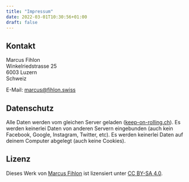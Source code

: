 ```yaml
---
title: "Impressum"
date: 2022-03-01T10:30:56+01:00
draft: false
---
```


## Kontakt

Marcus Fihlon  
Winkelriedstrasse 25  
6003 Luzern  
Schweiz

E-Mail: marcus@fihlon.swiss

## Datenschutz

Alle Daten werden vom gleichen Server geladen ([keep-on-rolling.ch](https://keep-on-rolling.ch)). Es werden keinerlei Daten von anderen Servern eingebunden (auch kein Facebook, Google, Instagram, Twitter, etc). Es werden keinerlei Daten auf deinem Computer abgelegt (auch keine Cookies).

## Lizenz

Dieses Werk von [Marcus Fihlon](https://fihlon.swiss/) ist lizensiert unter [CC BY-SA 4.0](https://creativecommons.org/licenses/by-sa/4.0/).
